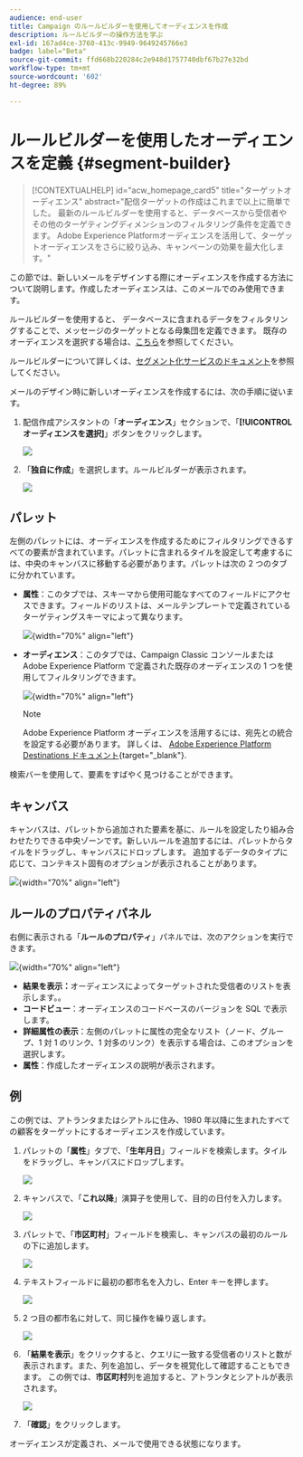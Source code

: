 ```yaml
---
audience: end-user
title: Campaign のルールビルダーを使用してオーディエンスを作成
description: ルールビルダーの操作方法を学ぶ
exl-id: 167ad4ce-3760-413c-9949-9649245766e3
badge: label="Beta"
source-git-commit: ffd668b220284c2e948d1757740dbf67b27e32bd
workflow-type: tm+mt
source-wordcount: '602'
ht-degree: 89%

---
```


# ルールビルダーを使用したオーディエンスを定義 {#segment-builder}

>[!CONTEXTUALHELP]
>id="acw_homepage_card5"
>title="ターゲットオーディエンス"
>abstract="配信ターゲットの作成はこれまで以上に簡単でした。 最新のルールビルダーを使用すると、データベースから受信者やその他のターゲティングディメンションのフィルタリング条件を定義できます。 Adobe Experience Platformオーディエンスを活用して、ターゲットオーディエンスをさらに絞り込み、キャンペーンの効果を最大化します。"

この節では、新しいメールをデザインする際にオーディエンスを作成する方法について説明します。作成したオーディエンスは、このメールでのみ使用できます。

ルールビルダーを使用すると、 データベースに含まれるデータをフィルタリングすることで、メッセージのターゲットとなる母集団を定義できます。 既存のオーディエンスを選択する場合は、[こちら](add-audience.md)を参照してください。

ルールビルダーについて詳しくは、[セグメント化サービスのドキュメント](https://experienceleague.adobe.com/docs/experience-platform/segmentation/ui/segment-builder.html?lang=ja)を参照してください。

メールのデザイン時に新しいオーディエンスを作成するには、次の手順に従います。

1. 配信作成アシスタントの「**オーディエンス**」セクションで、「**[!UICONTROL オーディエンスを選択]**」ボタンをクリックします。

   ![](assets/segment-builder0.png)

1. 「**独自に作成**」を選択します。ルールビルダーが表示されます。

   ![](assets/segment-builder.png)

## パレット

左側のパレットには、オーディエンスを作成するためにフィルタリングできるすべての要素が含まれています。パレットに含まれるタイルを設定して考慮するには、中央のキャンバスに移動する必要があります。パレットは次の 2 つのタブに分かれています。

* **属性**：このタブでは、スキーマから使用可能なすべてのフィールドにアクセスできます。フィールドのリストは、メールテンプレートで定義されているターゲティングスキーマによって異なります。

  ![](assets/segment-builder2.png){width="70%" align="left"}

* **オーディエンス**：このタブでは、Campaign Classic コンソールまたは Adobe Experience Platform で定義された既存のオーディエンスの 1 つを使用してフィルタリングできます。

  ![](assets/segment-builder3.png){width="70%" align="left"}

  >[!NOTE]
  >
  >Adobe Experience Platform オーディエンスを活用するには、宛先との統合を設定する必要があります。 詳しくは、 [Adobe Experience Platform Destinations ドキュメント](https://experienceleague.adobe.com/docs/experience-platform/destinations/home.html?lang=ja){target="_blank"}.

検索バーを使用して、要素をすばやく見つけることができます。

## キャンバス

キャンバスは、パレットから追加された要素を基に、ルールを設定したり組み合わせたりできる中央ゾーンです。新しいルールを追加するには、パレットからタイルをドラッグし、キャンバスにドロップします。 追加するデータのタイプに応じて、コンテキスト固有のオプションが表示されることがあります。

![](assets/segment-builder4.png){width="70%" align="left"}

## ルールのプロパティパネル

右側に表示される「**ルールのプロパティ**」パネルでは、次のアクションを実行できます。

![](assets/segment-builder5.png){width="70%" align="left"}

* **結果を表示：**&#x200B;オーディエンスによってターゲットされた受信者のリストを表示します。。
* **コードビュー**：オーディエンスのコードベースのバージョンを SQL で表示します。
* **詳細属性の表示**：左側のパレットに属性の完全なリスト（ノード、グループ、1 対 1 のリンク、1 対多のリンク）を表示する場合は、このオプションを選択します。
* **属性**：作成したオーディエンスの説明が表示されます。

## 例

この例では、アトランタまたはシアトルに住み、1980 年以降に生まれたすべての顧客をターゲットにするオーディエンスを作成しています。

1. パレットの「**属性**」タブで、「**生年月日**」フィールドを検索します。タイルをドラッグし、キャンバスにドロップします。

   ![](assets/segment-builder6.png)

1. キャンバスで、「**これ以降**」演算子を使用して、目的の日付を入力します。

   ![](assets/segment-builder7.png)

1. パレットで、「**市区町村**」フィールドを検索し、キャンバスの最初のルールの下に追加します。

   ![](assets/segment-builder8.png)

1. テキストフィールドに最初の都市名を入力し、Enter キーを押します。

   ![](assets/segment-builder9.png)

1. 2 つ目の都市名に対して、同じ操作を繰り返します。

   ![](assets/segment-builder10.png)

1. 「**結果を表示**」をクリックすると、クエリに一致する受信者のリストと数が表示されます。また、列を追加し、データを視覚化して確認することもできます。 この例では、**市区町村**&#x200B;列を追加すると、アトランタとシアトルが表示されます。

   ![](assets/segment-builder11.png)

1. 「**確認**」をクリックします。

オーディエンスが定義され、メールで使用できる状態になります。
